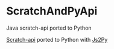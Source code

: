 # ScratchAndPyApi
Java scratch-api ported to Python

[Scratch-api](https://github.com/trumank/scratch-api) ported to Python with [Js2Py](https://github.com/PiotrDabkowski/Js2Py)
